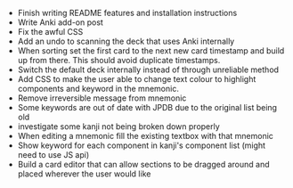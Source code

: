 - Finish writing README features and installation instructions
- Write Anki add-on post
- Fix the awful CSS
- Add an undo to scanning the deck that uses Anki internally
- When sorting set the first card to the next new card timestamp and build up from there. This should avoid duplicate timestamps.
- Switch the default deck internally instead of through unreliable method
- Add CSS to make the user able to change text colour to highlight components and keyword in the mnemonic.
- Remove irreversible message from mnemonic
- Some keywords are out of date with JPDB due to the original list being old
- investigate some kanji not being broken down properly
- When editing a mnemonic fill the existing textbox with that mnemonic
- Show keyword for each component in kanji's component list (might need to use JS api)
- Build a card editor that can allow sections to be dragged around and placed wherever the user would like